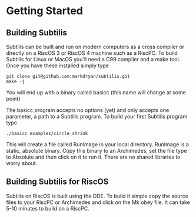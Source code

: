 # Getting Started

## Building Subtilis

Subtilis can be built and run on modern computers as a cross compiler or directly on a RiscOS 3 or RiscOS 4 machine such as a RiscPC.  To build Subtilis for Linux or MacOS you'll need a C99 compiler and a make tool.  Once you have these installed simply type

```
git clone git@github.com:markdryan/subtilis.git
make -j
```

You will end up with a binary called basicc (this name will change at some point)

The basicc program accepts no options (yet) and only accepts one parameter, a path to a Subtilis program.  To build your first Subtilis program type

```
./basicc examples/circle_shrink
```

This will create a file called RunImage in your local directory.  RunImage is a static, absolute binary.  Copy this binary to an Archimedes, set the file type to Absolute and then click on it to run it.  There are no shared libraries to worry about.

## Building Subtilis for RiscOS

Subtilis on RiscOS is built using the DDE.  To build it simple copy the source files to your RiscPC or Archimedes and click on the Mk obey file.  It can take 5-10 minutes to build on a RiscPC.
 


